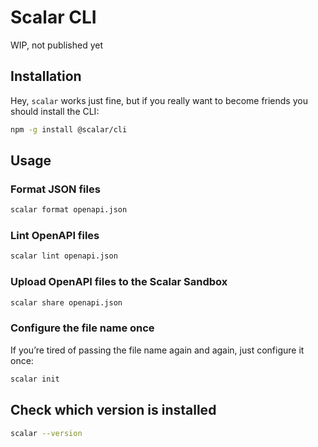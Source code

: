 # Scalar CLI

WIP, not published yet

## Installation

Hey, `scalar` works just fine, but if you really want to become friends you should install the CLI:

```bash
npm -g install @scalar/cli
```

## Usage

### Format JSON files

```bash
scalar format openapi.json
```

### Lint OpenAPI files

```bash
scalar lint openapi.json
```

### Upload OpenAPI files to the Scalar Sandbox

```bash
scalar share openapi.json
```

### Configure the file name once

If you’re tired of passing the file name again and again, just configure it once:

```bash
scalar init
```

## Check which version is installed

```bash
scalar --version
```